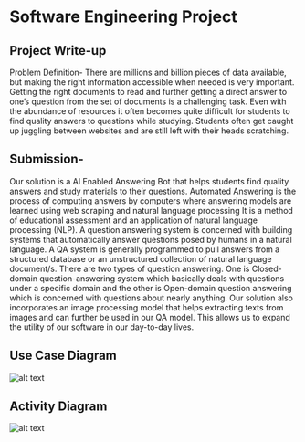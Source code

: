 

# Software Engineering Project


## Project Write-up

Problem Definition-
There are millions and billion pieces of data available, but making the right
information accessible when needed is very important. Getting the right
documents to read and further getting a direct answer to one’s question from
the set of documents is a challenging task. Even with the abundance of
resources it often becomes quite difficult for students to find quality answers
to questions while studying. Students often get caught up juggling between
websites and are still left with their heads scratching.

## Submission-
Our solution is a AI Enabled Answering Bot that helps students find quality
answers and study materials to their questions.
Automated Answering is the process of computing answers by computers
where answering models are learned using web scraping and natural
language processing
It is a method of educational assessment and an application of natural
language processing (NLP).
A question answering system is concerned with building systems that
automatically answer questions posed by humans in a natural language.
A QA system is generally programmed to pull answers from a structured
database or an unstructured collection of natural language document/s.
There are two types of question answering.
One is Closed-domain question-answering system which basically deals
with questions under a specific domain and the other is Open-domain
question answering which is concerned with questions about nearly
anything.
Our solution also incorporates an image processing model that helps
extracting texts from images and can further be used in our QA model. This
allows us to expand the utility of our software in our day-to-day lives.
## Use Case Diagram
![alt text](https://github.com/tobixoxo/Sehpaathi/blob/main/Sehpaathi%20Use%20case%20diagram.png)
## Activity Diagram
![alt text](https://github.com/tobixoxo/Sehpaathi/blob/main/Sehpaathi%20-%20Activity%20Diagram.jpg)

